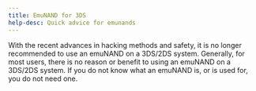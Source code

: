 ```yaml
---
title: EmuNAND for 3DS
help-desc: Quick advice for emunands
---
```


With the recent advances in hacking methods and safety, it is no longer recommended to use an emuNAND on a 3DS/2DS system.
Generally, for most users, there is no reason or benefit to using an emuNAND on a 3DS/2DS system.
If you do not know what an emuNAND is, or is used for, you do not need one.
